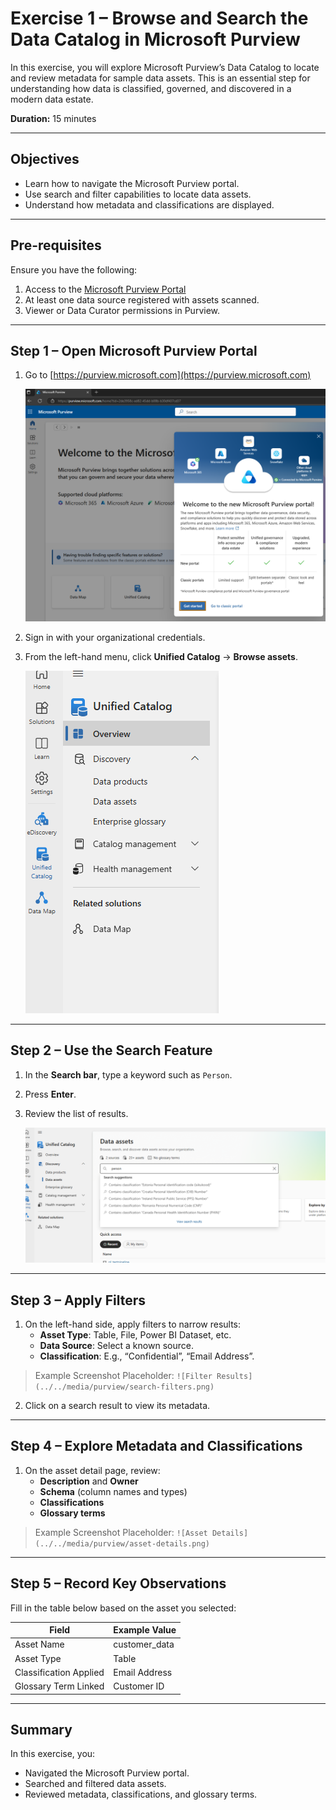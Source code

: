 # Exercise 1 – Browse and Search the Data Catalog in Microsoft Purview

In this exercise, you will explore Microsoft Purview’s Data Catalog to locate and review metadata for sample data assets. This is an essential step for understanding how data is classified, governed, and discovered in a modern data estate.

**Duration:** 15 minutes

---

## Objectives

- Learn how to navigate the Microsoft Purview portal.
- Use search and filter capabilities to locate data assets.
- Understand how metadata and classifications are displayed.

---

## Pre-requisites

Ensure you have the following:

1. Access to the [Microsoft Purview Portal](https://purview.microsoft.com)
2. At least one data source registered with assets scanned.
3. Viewer or Data Curator permissions in Purview.


---

## Step 1 – Open Microsoft Purview Portal

1. Go to [https://purview.microsoft.com](https://purview.microsoft.com)

   ![Homepage](../../media/Purview/homepage.png)

2. Sign in with your organizational credentials.
3. From the left-hand menu, click **Unified Catalog** → **Browse assets**.

   ![Unified catalog](../../media/Purview/unified-catalog-open.png)
---

## Step 2 – Use the Search Feature

1. In the **Search bar**, type a keyword such as `Person`.
2. Press **Enter**.
3. Review the list of results.

   ![Person search](../../media/Purview/person-search.png)
---

## Step 3 – Apply Filters

1. On the left-hand side, apply filters to narrow results:
   - **Asset Type**: Table, File, Power BI Dataset, etc.
   - **Data Source**: Select a known source.
   - **Classification**: E.g., “Confidential”, “Email Address”.

> Example Screenshot Placeholder: `![Filter Results](../../media/purview/search-filters.png)`

2. Click on a search result to view its metadata.

---

## Step 4 – Explore Metadata and Classifications

1. On the asset detail page, review:
   - **Description** and **Owner**
   - **Schema** (column names and types)
   - **Classifications**
   - **Glossary terms**

> Example Screenshot Placeholder: `![Asset Details](../../media/purview/asset-details.png)`

---

## Step 5 – Record Key Observations

Fill in the table below based on the asset you selected:

| **Field**               | **Example Value**      |
|------------------------|------------------------|
| Asset Name             | customer_data          |
| Asset Type             | Table                  |
| Classification Applied | Email Address          |
| Glossary Term Linked   | Customer ID            |

---

## Summary

In this exercise, you:

- Navigated the Microsoft Purview portal.
- Searched and filtered data assets.
- Reviewed metadata, classifications, and glossary terms.
